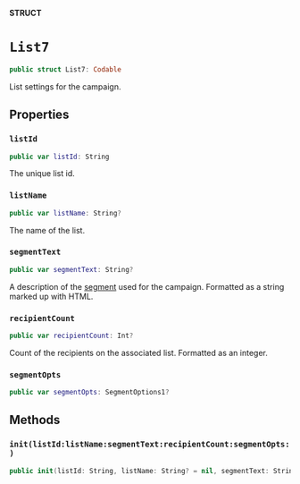**STRUCT**

# `List7`

```swift
public struct List7: Codable
```

List settings for the campaign.

## Properties
### `listId`

```swift
public var listId: String
```

The unique list id.

### `listName`

```swift
public var listName: String?
```

The name of the list.

### `segmentText`

```swift
public var segmentText: String?
```

A description of the [segment](https://mailchimp.com/help/save-and-manage-segments/) used for the campaign. Formatted as a string marked up with HTML.

### `recipientCount`

```swift
public var recipientCount: Int?
```

Count of the recipients on the associated list. Formatted as an integer.

### `segmentOpts`

```swift
public var segmentOpts: SegmentOptions1?
```

## Methods
### `init(listId:listName:segmentText:recipientCount:segmentOpts:)`

```swift
public init(listId: String, listName: String? = nil, segmentText: String? = nil, recipientCount: Int? = nil, segmentOpts: SegmentOptions1? = nil)
```
